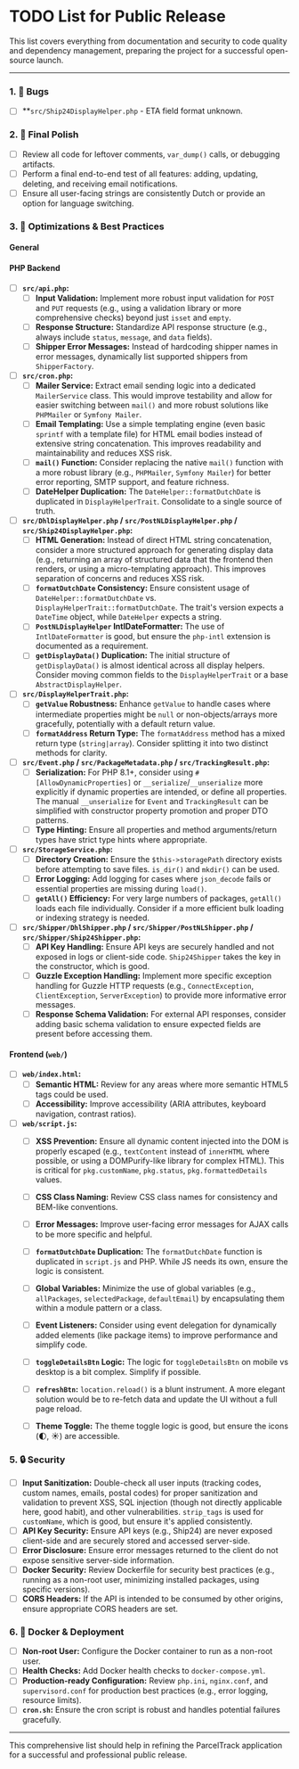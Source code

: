 # TODO List for Public Release

This list covers everything from documentation and security to code quality and dependency management, preparing the project for a successful open-source launch.

---
### 1. 🧹 Bugs

- [ ] **`src/Ship24DisplayHelper.php` - ETA field format unknown.

### 2. 🧹 Final Polish

- [ ] Review all code for leftover comments, `var_dump()` calls, or debugging artifacts.
- [ ] Perform a final end-to-end test of all features: adding, updating, deleting, and receiving email notifications.
- [ ] Ensure all user-facing strings are consistently Dutch or provide an option for language switching.

### 3. 🚀 Optimizations & Best Practices

#### General

#### PHP Backend
- [ ] **`src/api.php`:**
    - [ ] **Input Validation:** Implement more robust input validation for `POST` and `PUT` requests (e.g., using a validation library or more comprehensive checks) beyond just `isset` and `empty`.
    - [ ] **Response Structure:** Standardize API response structure (e.g., always include `status`, `message`, and `data` fields).
    - [ ] **Shipper Error Messages:** Instead of hardcoding shipper names in error messages, dynamically list supported shippers from `ShipperFactory`.
- [ ] **`src/cron.php`:**
    - [ ] **Mailer Service:** Extract email sending logic into a dedicated `MailerService` class. This would improve testability and allow for easier switching between `mail()` and more robust solutions like `PHPMailer` or `Symfony Mailer`.
    - [ ] **Email Templating:** Use a simple templating engine (even basic `sprintf` with a template file) for HTML email bodies instead of extensive string concatenation. This improves readability and maintainability and reduces XSS risk.
    - [ ] **`mail()` Function:** Consider replacing the native `mail()` function with a more robust library (e.g., `PHPMailer`, `Symfony Mailer`) for better error reporting, SMTP support, and feature richness.
    - [ ] **DateHelper Duplication:** The `DateHelper::formatDutchDate` is duplicated in `DisplayHelperTrait`. Consolidate to a single source of truth.
- [ ] **`src/DhlDisplayHelper.php` / `src/PostNLDisplayHelper.php` / `src/Ship24DisplayHelper.php`:**
    - [ ] **HTML Generation:** Instead of direct HTML string concatenation, consider a more structured approach for generating display data (e.g., returning an array of structured data that the frontend then renders, or using a micro-templating approach). This improves separation of concerns and reduces XSS risk.
    - [ ] **`formatDutchDate` Consistency:** Ensure consistent usage of `DateHelper::formatDutchDate` vs. `DisplayHelperTrait::formatDutchDate`. The trait's version expects a `DateTime` object, while `DateHelper` expects a string.
    - [ ] **`PostNLDisplayHelper` IntlDateFormatter:** The use of `IntlDateFormatter` is good, but ensure the `php-intl` extension is documented as a requirement.
    - [ ] **`getDisplayData()` Duplication:** The initial structure of `getDisplayData()` is almost identical across all display helpers. Consider moving common fields to the `DisplayHelperTrait` or a base `AbstractDisplayHelper`.
- [ ] **`src/DisplayHelperTrait.php`:**
    - [ ] **`getValue` Robustness:** Enhance `getValue` to handle cases where intermediate properties might be `null` or non-objects/arrays more gracefully, potentially with a default return value.
    - [ ] **`formatAddress` Return Type:** The `formatAddress` method has a mixed return type (`string|array`). Consider splitting it into two distinct methods for clarity.
- [ ] **`src/Event.php` / `src/PackageMetadata.php` / `src/TrackingResult.php`:**
    - [ ] **Serialization:** For PHP 8.1+, consider using `#[AllowDynamicProperties]` or `__serialize`/`__unserialize` more explicitly if dynamic properties are intended, or define all properties. The manual `__unserialize` for `Event` and `TrackingResult` can be simplified with constructor property promotion and proper DTO patterns.
    - [ ] **Type Hinting:** Ensure all properties and method arguments/return types have strict type hints where appropriate.
- [ ] **`src/StorageService.php`:**
    - [ ] **Directory Creation:** Ensure the `$this->storagePath` directory exists before attempting to save files. `is_dir()` and `mkdir()` can be used.
    - [ ] **Error Logging:** Add logging for cases where `json_decode` fails or essential properties are missing during `load()`.
    - [ ] **`getAll()` Efficiency:** For very large numbers of packages, `getAll()` loads each file individually. Consider if a more efficient bulk loading or indexing strategy is needed.
- [ ] **`src/Shipper/DhlShipper.php` / `src/Shipper/PostNLShipper.php` / `src/Shipper/Ship24Shipper.php`:**
    - [ ] **API Key Handling:** Ensure API keys are securely handled and not exposed in logs or client-side code. `Ship24Shipper` takes the key in the constructor, which is good.
    - [ ] **Guzzle Exception Handling:** Implement more specific exception handling for Guzzle HTTP requests (e.g., `ConnectException`, `ClientException`, `ServerException`) to provide more informative error messages.
    - [ ] **Response Schema Validation:** For external API responses, consider adding basic schema validation to ensure expected fields are present before accessing them.

#### Frontend (`web/`)
- [ ] **`web/index.html`:**
    - [ ] **Semantic HTML:** Review for any areas where more semantic HTML5 tags could be used.
    - [ ] **Accessibility:** Improve accessibility (ARIA attributes, keyboard navigation, contrast ratios).
- [ ] **`web/script.js`:**
    - [ ] **XSS Prevention:** Ensure all dynamic content injected into the DOM is properly escaped (e.g., `textContent` instead of `innerHTML` where possible, or using a DOMPurify-like library for complex HTML). This is critical for `pkg.customName`, `pkg.status`, `pkg.formattedDetails` values.
    - [ ] **CSS Class Naming:** Review CSS class names for consistency and BEM-like conventions.
    - [ ] **Error Messages:** Improve user-facing error messages for AJAX calls to be more specific and helpful.
    - [ ] **`formatDutchDate` Duplication:** The `formatDutchDate` function is duplicated in `script.js` and PHP. While JS needs its own, ensure the logic is consistent.
    - [ ] **Global Variables:** Minimize the use of global variables (e.g., `allPackages`, `selectedPackage`, `defaultEmail`) by encapsulating them within a module pattern or a class.
    - [ ] **Event Listeners:** Consider using event delegation for dynamically added elements (like package items) to improve performance and simplify code.
    - [ ] **`toggleDetailsBtn` Logic:** The logic for `toggleDetailsBtn` on mobile vs desktop is a bit complex. Simplify if possible.
    - [ ] **`refreshBtn`:** `location.reload()` is a blunt instrument. A more elegant solution would be to re-fetch data and update the UI without a full page reload.
    - [ ] **Theme Toggle:** The theme toggle logic is good, but ensure the icons (🌓, ☀️) are accessible.


### 5. 🔒 Security

- [ ] **Input Sanitization:** Double-check all user inputs (tracking codes, custom names, emails, postal codes) for proper sanitization and validation to prevent XSS, SQL injection (though not directly applicable here, good habit), and other vulnerabilities. `strip_tags` is used for `customName`, which is good, but ensure it's applied consistently.
- [ ] **API Key Security:** Ensure API keys (e.g., Ship24) are never exposed client-side and are securely stored and accessed server-side.
- [ ] **Error Disclosure:** Ensure error messages returned to the client do not expose sensitive server-side information.
- [ ] **Docker Security:** Review Dockerfile for security best practices (e.g., running as a non-root user, minimizing installed packages, using specific versions).
- [ ] **CORS Headers:** If the API is intended to be consumed by other origins, ensure appropriate CORS headers are set.

### 6. 🐳 Docker & Deployment

- [ ] **Non-root User:** Configure the Docker container to run as a non-root user.
- [ ] **Health Checks:** Add Docker health checks to `docker-compose.yml`.
- [ ] **Production-ready Configuration:** Review `php.ini`, `nginx.conf`, and `supervisord.conf` for production best practices (e.g., error logging, resource limits).
- [ ] **`cron.sh`:** Ensure the cron script is robust and handles potential failures gracefully.

---
This comprehensive list should help in refining the ParcelTrack application for a successful and professional public release.

